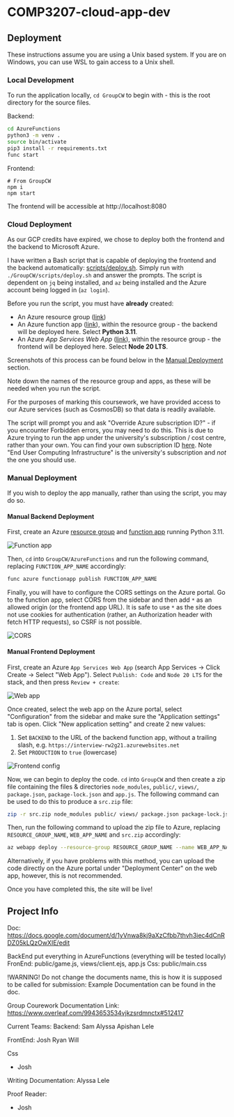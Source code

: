 # COMP3207-cloud-app-dev

## Deployment
These instructions assume you are using a Unix based system. If you are on Windows, you can use WSL to gain access to a Unix shell.

### Local Development
To run the application locally, `cd GroupCW` to begin with - this is the root directory for the source files.

Backend:
```bash
cd AzureFunctions
python3 -m venv .
source bin/activate
pip3 install -r requirements.txt
func start
```

Frontend:
```
# From GroupCW
npm i
npm start
```

The frontend will be accessible at http://localhost:8080

### Cloud Deployment
As our GCP credits have expired, we chose to deploy both the frontend and the backend to Microsoft Azure.

I have written a Bash script that is capable of deploying the frontend and the backend automatically: [scripts/deploy.sh](GroupCW/scripts/deploy.sh). Simply run with `./GroupCW/scripts/deploy.sh` and answer the prompts. The script is dependent on `jq` being installed, and `az` being installed and the Azure account being logged in (`az login`).

Before you run the script, you must have **already** created:
- An Azure resource group ([link](https://portal.azure.com/#view/HubsExtension/BrowseResourceGroups))
- An Azure function app ([link](https://portal.azure.com/#create/Microsoft.FunctionApp)), within the resource group - the backend will be deployed here. Select **Python 3.11**.
- An Azure *App Services Web App* ([link](https://portal.azure.com/#create/Microsoft.WebSite)), within the resource group - the frontend will be deployed here. Select **Node 20 LTS**.

Screenshots of this process can be found below in the [Manual Deployment](#manual-deployment) section.

Note down the names of the resource group and apps, as these will be needed when you run the script.

For the purposes of marking this coursework, we have provided access to our Azure services (such as CosmosDB) so that data is readily available.

The script will prompt you and ask "Override Azure subscription ID?" - if you encounter Forbidden errors, you may need to do this. This is due to Azure trying to run the app under the university's subscription / cost centre, rather than your own. You can find your own subscription ID [here](https://portal.azure.com/#view/Microsoft_Azure_Billing/SubscriptionsBladeV2). Note "End User Computing Infrastructure" is the university's subscription and *not* the one you should use.

### Manual Deployment
If you wish to deploy the app manually, rather than using the script, you may do so.

#### Manual Backend Deployment
First, create an Azure [resource group](https://portal.azure.com/#view/HubsExtension/BrowseResourceGroups) and [function app](https://portal.azure.com/#create/Microsoft.FunctionApp) running Python 3.11.

![Function app](docs/images/functionapp.jpg)

Then, `cd` into `GroupCW/AzureFunctions` and run the following command, replacing `FUNCTION_APP_NAME` accordingly:

```bash
func azure functionapp publish FUNCTION_APP_NAME
```

Finally, you will have to configure the CORS settings on the Azure portal. Go to the function app, select CORS from the sidebar and then add `*` as an allowed origin (or the frontend app URL). It is safe to use `*` as the site does not use cookies for authentication (rather, an Authorization header with fetch HTTP requests), so CSRF is not possible.

![CORS](docs/images/cors.jpg)

#### Manual Frontend Deployment
First, create an Azure `App Services Web App` (search App Services -> Click Create -> Select "Web App"). Select `Publish: Code` and `Node 20 LTS` for the stack, and then press `Review + create`:

![Web app](docs/images/webapp.jpg)

Once created, select the web app on the Azure portal, select "Configuration" from the sidebar and make sure the "Application settings" tab is open. Click "New application setting" and create 2 new values:

1. Set `BACKEND` to the URL of the backend function app, without a trailing slash, e.g. `https://interview-rw2g21.azurewebsites.net`
2. Set `PRODUCTION` to `true` (lowercase)

![Frontend config](docs/images/frontendconfig.jpg)

Now, we can begin to deploy the code. `cd` into `GroupCW` and then create a zip file containing the files & directories `node_modules`, `public/`, `views/`, `package.json`, `package-lock.json` and `app.js`. The following command can be used to do this to produce a `src.zip` file:

```bash
zip -r src.zip node_modules public/ views/ package.json package-lock.json app.js
```

Then, run the following command to upload the zip file to Azure, replacing `RESOURCE_GROUP_NAME`, `WEB_APP_NAME` and `src.zip` accordingly:
```bash
az webapp deploy --resource-group RESOURCE_GROUP_NAME --name WEB_APP_NAME --src-path src.zip --type zip
```

Alternatively, if you have problems with this method, you can upload the code directly on the Azure portal under "Deployment Center" on the web app, however, this is not recommended.

Once you have completed this, the site will be live!

## Project Info

Doc: https://docs.google.com/document/d/1yVnwa8kj9aXzCfbb7thvh3iec4dCnRDZ05kLQzOwXIE/edit


BackEnd put everything in AzureFunctions (everything will be tested locally)
FronEnd: public/game.js, views/client.ejs, app.js
Css: public/main.css

!WARNING!
Do not change the documents name, this is how it is supposed to be called for submission:
Example Documentation can be found in the doc.

Group Courework Documentation Link: https://www.overleaf.com/9943653534vjkzsrdmnctx#512417


Current Teams:
Backend:
Sam
Alyssa
Apishan
Lele

FrontEnd:
Josh
Ryan
Will

Css
- Josh

Writing Documentation:
Alyssa
Lele

Proof Reader:
- Josh